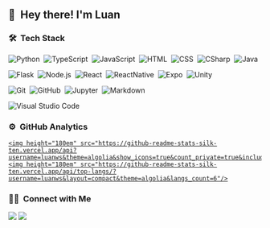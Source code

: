 
## 👋 &nbsp;Hey there! I'm Luan

### 🛠 &nbsp;Tech Stack

![Python](https://img.shields.io/badge/-Python-05122A?style=flat&logo=python)&nbsp;
![TypeScript](https://img.shields.io/badge/-TypeScript-05122A?style=flat&logo=typescript)&nbsp;
![JavaScript](https://img.shields.io/badge/-JavaScript-05122A?style=flat&logo=javascript)&nbsp;
![HTML](https://img.shields.io/badge/-HTML-05122A?style=flat&logo=HTML5)&nbsp;
![CSS](https://img.shields.io/badge/-CSS-05122A?style=flat&logo=CSS3&logoColor=1572B6)&nbsp;
![CSharp](https://img.shields.io/badge/-C%23-05122A?style=flat&logo=csharp&logoColor=058E0C)&nbsp;
![Java](https://img.shields.io/badge/-Java-05122A?style=flat&logo=java&logoColor=E01E23)&nbsp;

![Flask](https://img.shields.io/badge/-Flask-05122A?style=flat&logo=flask)&nbsp;
![Node.js](https://img.shields.io/badge/-Node.js-05122A?style=flat&logo=node.js)&nbsp;
![React](https://img.shields.io/badge/-React-05122A?style=flat&logo=react)&nbsp;
![ReactNative](https://img.shields.io/badge/-React%20Native-05122A?style=flat&logo=react)&nbsp;
![Expo](https://img.shields.io/badge/-Expo-05122A?style=flat&logo=expo)&nbsp;
![Unity](https://img.shields.io/badge/-Unity-05122A?style=flat&logo=unity&logoColor=F5F5F5)&nbsp;

![Git](https://img.shields.io/badge/-Git-05122A?style=flat&logo=git)&nbsp;
![GitHub](https://img.shields.io/badge/-GitHub-05122A?style=flat&logo=github)&nbsp;
![Jupyter](https://img.shields.io/badge/-Jupyter-05122A?style=flat&logo=jupyter)&nbsp;
![Markdown](https://img.shields.io/badge/-Markdown-05122A?style=flat&logo=markdown)&nbsp;

<!-- ![Android](https://img.shields.io/badge/-Android-05122A?style=flat&logo=android&logoColor=green)&nbsp;
![iOS](https://img.shields.io/badge/-iOS-05122A?style=flat&logo=apple&logoColor=C1C1C1)&nbsp;
![Windows](https://img.shields.io/badge/-Windows-05122A?style=flat&logo=windows&logoColor=0AA9E1)&nbsp;
![Web](https://img.shields.io/badge/-Web-05122A?style=flat&logo=web&logoColor=white)&nbsp; -->

![Visual Studio Code](https://img.shields.io/badge/-Visual%20Studio%20Code-05122A?style=flat&logo=visual-studio-code&logoColor=007ACC)&nbsp;

### ⚙️ &nbsp;GitHub Analytics

<a href="https://github.com/luanws">
    
<!--     <img height="180em" src="https://github-readme-stats.vercel.app/api?username=luanws&theme=algolia&show_icons=true&count_private=true&include_all_commits=true"/>
    <img height="180em" src="https://github-readme-stats.vercel.app/api/top-langs/?username=luanws&layout=compact&theme=algolia&langs_count=6"/> -->
    <img height="180em" src="https://github-readme-stats-silk-ten.vercel.app/api?username=luanws&theme=algolia&show_icons=true&count_private=true&include_all_commits=true"/>
    <img height="180em" src="https://github-readme-stats-silk-ten.vercel.app/api/top-langs/?username=luanws&layout=compact&theme=algolia&langs_count=6"/>
</a>


### 🤝🏻 &nbsp;Connect with Me

<a href="https://linkedin.com/in/luanws"><img src="https://img.shields.io/badge/-Luan Silveira-0077B5?style=flat&logo=linkedin&logoColor=white"/></a>
<a href="mailto:luan.w.silveira@gmail.com"><img src="https://img.shields.io/badge/-luan.w.silveira@gmail.com-D14836?style=flat&logo=gmail&logoColor=white"/></a>
